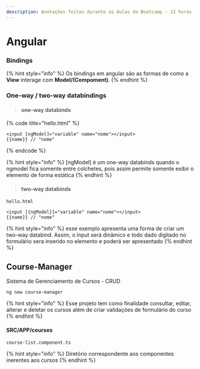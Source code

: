 ```yaml
---
description: Anotações feitas durante as Aulas do Bootcamp - 13 horas
---
```


# Angular

### Bindings

{% hint style="info" %}
Os bindings em angular são as formas de como a **View** interage com **Model/\(Compoment\)**.
{% endhint %}



### One-way / two-way databindings

> #### one-way databinds

{% code title="hello.html" %}
```http
<input [ngModel]="variable" name="nome"></input>
{{name}} // "nome"

```
{% endcode %}

{% hint style="info" %}
\[ngModel\] é um one-way databinds quando o ngmodel fica somente entre colchetes, pois assim  permite somente exibir o  elemento de forma estática
{% endhint %}

> #### two-way databinds

```text
hello.html

<input [{ngModel}]="variable" name="nome"></input>
{{name}} // "nome"
```

{% hint style="info" %}
esse exemplo apresenta uma forma de criar um two-way databind. Assim, o input será dinâmico e todo dado digitado no formulário sera inserido no elemento e poderá ser apresentado
{% endhint %}

## Course-Manager

Sistema de Gerenciamento de Cursos - CRUD

```
ng new course-manager
```

{% hint style="info" %}
Esse projeto tem como finalidade consultar, editar, alterar e deletar os cursos além de criar validações de formulário do curso
{% endhint %}

#### SRC/APP/courses

```text
course-list.component.ts

```

{% hint style="info" %}
Diretório correspondente aos componentes inerentes aos cursos
{% endhint %}



